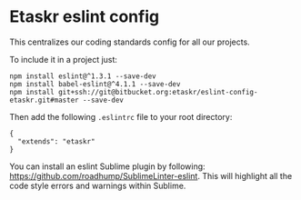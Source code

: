 # Etaskr eslint config

This centralizes our coding standards config for all our projects.

To include it in a project just:

```
npm install eslint@^1.3.1 --save-dev
npm install babel-eslint@^4.1.1 --save-dev
npm install git+ssh://git@bitbucket.org:etaskr/eslint-config-etaskr.git#master --save-dev
```

Then add the following `.eslintrc` file to your root directory:

```
{
  "extends": "etaskr"
}
```

You can install an eslint Sublime plugin by following: https://github.com/roadhump/SublimeLinter-eslint. This will
highlight all the code style errors and warnings within Sublime.
